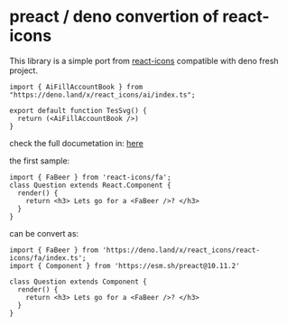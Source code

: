 # preact / deno convertion of react-icons

This library is a simple port from [react-icons](https://www.npmjs.com/package/react-icons) compatible with deno fresh project.

```tsx
import { AiFillAccountBook } from "https://deno.land/x/react_icons/ai/index.ts";

export default function TesSvg() {
  return (<AiFillAccountBook />)
}
```

check the full documetation in: [here](https://react-icons.github.io/react-icons/)

the first sample:

```tsx
import { FaBeer } from 'react-icons/fa';
class Question extends React.Component {
  render() {
    return <h3> Lets go for a <FaBeer />? </h3>
  }
}
```

can be convert as:

```tsx
import { FaBeer } from 'https://deno.land/x/react_icons/react-icons/fa/index.ts';
import { Component } from 'https://esm.sh/preact@10.11.2'

class Question extends Component {
  render() {
    return <h3> Lets go for a <FaBeer />? </h3>
  }
}
```
